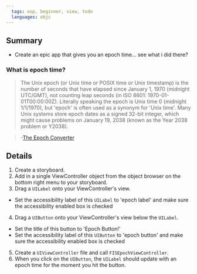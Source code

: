 ```yaml
---
  tags: oop, beginner, view, todo
  languages: objc
---
```


## Summary
  * Create an epic app that gives you an epoch time... see what i did there?

### What is epoch time?
  > The Unix epoch (or Unix time or POSIX time or Unix timestamp) is the number of seconds that have elapsed since January 1, 1970 (midnight UTC/GMT), not counting leap seconds (in ISO 8601: 1970-01-01T00:00:00Z). Literally speaking the epoch is Unix time 0 (midnight 1/1/1970), but 'epoch' is often used as a synonym for 'Unix time'. Many Unix systems store epoch dates as a signed 32-bit integer, which might cause problems on January 19, 2038 (known as the Year 2038 problem or Y2038).

  >-[The Epoch Converter](http://www.epochconverter.com)

## Details
 1. Create a storyboard.
 2. Add in a single ViewController object from the object browser on the bottom right menu to your storyboard.
 3. Drag a `UILabel` onto your ViewController's view.
   - Set the accessibility label of this `UILabel` to 'epoch label' and make sure the accessibility enabled box is checked
 4. Drag a `UIButton` onto your ViewController's view below the `UILabel`.
   - Set the title of this button to 'Epoch Button!'
   - Set the accessibility label of this `UIButton` to 'epoch button' and make sure the accessibility enabled box is checked
 5. Create a `UIViewController` file and call `FISEpochViewController`.
 6. When you click on the `UIButton`, the `UILabel` should update with an epoch time for the moment you hit the button.
